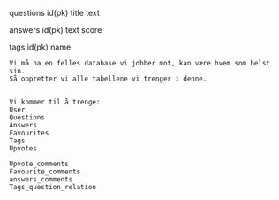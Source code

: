 questions
    id(pk)
    title
    text

answers
    id(pk)
    text
    score

tags
    id(pk)
    name








    Vi må ha en felles database vi jobber mot, kan være hvem som helst sin.
    Så oppretter vi alle tabellene vi trenger i denne.


    Vi kommer til å trenge:
    User
    Questions
    Answers
    Favourites
    Tags
    Upvotes
    
    Upvote_comments
    Favourite_comments
    answers_comments
    Tags_question_relation
